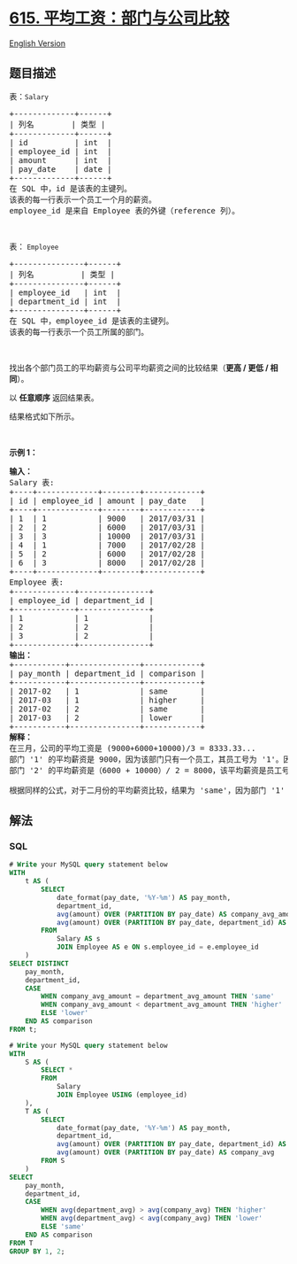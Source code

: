 # [615. 平均工资：部门与公司比较](https://leetcode.cn/problems/average-salary-departments-vs-company)

[English Version](/solution/0600-0699/0615.Average%20Salary%20Departments%20VS%20Company/README_EN.md)

## 题目描述

<!-- 这里写题目描述 -->

<p>表：<code>Salary</code></p>

<pre>
+-------------+------+
| 列名        | 类型 |
+-------------+------+
| id          | int  |
| employee_id | int  |
| amount      | int  |
| pay_date    | date |
+-------------+------+
在 SQL 中，id 是该表的主键列。
该表的每一行表示一个员工一个月的薪资。
employee_id 是来自 Employee 表的外键（reference 列）。</pre>

<p>&nbsp;</p>

<p>表：&nbsp;<code>Employee</code></p>

<pre>
+---------------+------+
| 列名          | 类型 |
+---------------+------+
| employee_id   | int  |
| department_id | int  |
+---------------+------+
在 SQL 中，employee_id 是该表的主键列。
该表的每一行表示一个员工所属的部门。</pre>

<p>&nbsp;</p>

<p>找出各个部门员工的平均薪资与公司平均薪资之间的比较结果（<strong>更高 / 更低 / 相同</strong>）。</p>

<p>以 <strong>任意顺序</strong> 返回结果表。</p>

<p>结果格式如下所示。</p>

<p>&nbsp;</p>

<p><strong>示例 1：</strong></p>

<pre>
<b>输入：</b>
Salary 表:
+----+-------------+--------+------------+
| id | employee_id | amount | pay_date   |
+----+-------------+--------+------------+
| 1  | 1           | 9000   | 2017/03/31 |
| 2  | 2           | 6000   | 2017/03/31 |
| 3  | 3           | 10000  | 2017/03/31 |
| 4  | 1           | 7000   | 2017/02/28 |
| 5  | 2           | 6000   | 2017/02/28 |
| 6  | 3           | 8000   | 2017/02/28 |
+----+-------------+--------+------------+
Employee 表:
+-------------+---------------+
| employee_id | department_id |
+-------------+---------------+
| 1           | 1             |
| 2           | 2             |
| 3           | 2             |
+-------------+---------------+
<strong>输出：</strong>
+-----------+---------------+------------+
| pay_month | department_id | comparison |
+-----------+---------------+------------+
| 2017-02   | 1             | same       |
| 2017-03   | 1             | higher     |
| 2017-02   | 2             | same       |
| 2017-03   | 2             | lower      |
+-----------+---------------+------------+
<strong>解释：
</strong>在三月，公司的平均工资是 (9000+6000+10000)/3 = 8333.33...
部门 '1' 的平均薪资是 9000，因为该部门只有一个员工，其员工号为 '1'。因为 9000 &gt; 8333.33，所以比较结果为 'higher'
部门 '2' 的平均薪资是（6000 + 10000）/ 2 = 8000，该平均薪资是员工号 '2' 和 '3' 的薪资的平均值。因为 8000 &lt; 8333.33，比较结果为 'lower'。

根据同样的公式，对于二月份的平均薪资比较，结果为 'same'，因为部门 '1' 和 '2' 都与公司的平均薪资相同，即为 7000。</pre>

## 解法

<!-- 这里可写通用的实现逻辑 -->

<!-- tabs:start -->

### **SQL**

```sql
# Write your MySQL query statement below
WITH
    t AS (
        SELECT
            date_format(pay_date, '%Y-%m') AS pay_month,
            department_id,
            avg(amount) OVER (PARTITION BY pay_date) AS company_avg_amount,
            avg(amount) OVER (PARTITION BY pay_date, department_id) AS department_avg_amount
        FROM
            Salary AS s
            JOIN Employee AS e ON s.employee_id = e.employee_id
    )
SELECT DISTINCT
    pay_month,
    department_id,
    CASE
        WHEN company_avg_amount = department_avg_amount THEN 'same'
        WHEN company_avg_amount < department_avg_amount THEN 'higher'
        ELSE 'lower'
    END AS comparison
FROM t;
```

```sql
# Write your MySQL query statement below
WITH
    S AS (
        SELECT *
        FROM
            Salary
            JOIN Employee USING (employee_id)
    ),
    T AS (
        SELECT
            date_format(pay_date, '%Y-%m') AS pay_month,
            department_id,
            avg(amount) OVER (PARTITION BY pay_date, department_id) AS department_avg,
            avg(amount) OVER (PARTITION BY pay_date) AS company_avg
        FROM S
    )
SELECT
    pay_month,
    department_id,
    CASE
        WHEN avg(department_avg) > avg(company_avg) THEN 'higher'
        WHEN avg(department_avg) < avg(company_avg) THEN 'lower'
        ELSE 'same'
    END AS comparison
FROM T
GROUP BY 1, 2;
```

<!-- tabs:end -->
